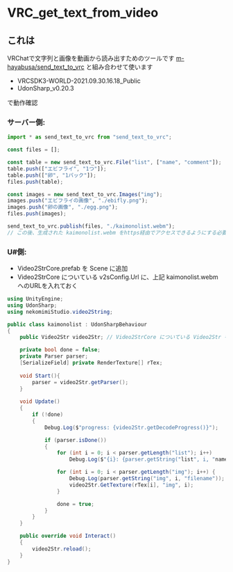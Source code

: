# VRC_get_text_from_video
## これは
VRChatで文字列と画像を動画から読み出すためのツールです
[m-hayabusa/send_text_to_vrc](https://github.com/m-hayabusa/send_text_to_vrc) と組み合わせて使います

* VRCSDK3-WORLD-2021.09.30.16.18_Public
* UdonSharp_v0.20.3

で動作確認

### サーバー側: 
```javascript
import * as send_text_to_vrc from "send_text_to_vrc";

const files = [];

const table = new send_text_to_vrc.File("list", ["name", "comment"]);
table.push(["エビフライ", "1つ"]);
table.push(["卵", "1パック"]);
files.push(table);

const images = new send_text_to_vrc.Images("img");
images.push("エビフライの画像", "./ebifly.png");
images.push("卵の画像", "./egg.png");
files.push(images);

send_text_to_vrc.publish(files, "./kaimonolist.webm");
// この後、生成された kaimonolist.webm をhttps経由でアクセスできるようにする必要があります
```


### U#側:
* Video2StrCore.prefab を Scene に追加
* Video2StrCore についている v2sConfig.Url に、上記 kaimonolist.webm へのURLを入れておく

```csharp
using UnityEngine;
using UdonSharp;
using nekomimiStudio.video2String;

public class kaimonolist : UdonSharpBehaviour
{
    public Video2Str video2Str; // Video2StrCore についている Video2Str をここに割りあてる

    private bool done = false;
    private Parser parser;
    [SerializeField] private RenderTexture[] rTex;
    
    void Start(){
        parser = video2Str.getParser();
    }
    
    void Update()
    {
        if (!done)
        {
            Debug.Log($"progress: {video2Str.getDecodeProgress()}");

            if (parser.isDone())
            {
                for (int i = 0; i < parser.getLength("list"); i++)
                    Debug.Log($"{i}: {parser.getString("list", i, "name")}, {parser.getString("list", i, "comment")}");

                for (int i = 0; i < parser.getLength("img"); i++) {
                    Debug.Log(parser.getString("img", i, "filename"));
                    video2Str.GetTexture(rTex[i], "img", i);
                }

                done = true;
            }
        }
    }

    public override void Interact()
    {
        video2Str.reload();
    }
}
```